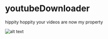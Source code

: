 # youtubeDownloader

hippity hoppity your videos are now my property

![alt text](https://i.ibb.co/6mDr0Sj/index.jpg)
